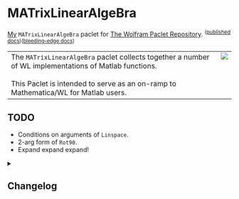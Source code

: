 # MATrixLinearAlgeBra
[My](https://resources.wolframcloud.com/publishers/resources?PublisherID=TheRealCStover) `MATrixLinearAlgeBra` paclet for [The Wolfram Paclet Repository](https://resources.wolframcloud.com/PacletRepository). <sup>([published docs]())</sup><sup>([bleeding-edge docs]())</sup>

<table>
  <tr>
    <td valign = "top">
      The <code>MATrixLinearAlgeBra</code> paclet collects together a number of WL implementations of Matlab functions.
      <br><br>
      This Paclet is intended to serve as an on-ramp to Mathematica/WL for Matlab users.
    </td>
    <td valign = "top">
      <img src = "https://github.com/stoverc/Matlab/blob/main/img/logo2.png">
    </td>
  </tr>
 </table>
 
<!--[![View notebooks](https://wolfr.am/HAAhzkRq)](https://wolfr.am/15vauXgrU)-->
 
## TODO
* Conditions on arguments of <code>Linspace</code>.
* 2-arg form of <code>Rot90</code>.
* Expand expand expand!

<details>
<summary><h2>Changelog</h2></summary>
  <details>
  <summary><h4>21 Sep 2022</h4></summary>
  <ol>
    <li>Renamed from <code>Matlab</code> to <code>MATrixLinearAlgeBra</code> per <a href = "https://resources.wolframcloud.com/publishers/resources?PublisherID=Bob">@Bob Sandheinrich</a>'s suggestion. Thanks, Bob!</li>
  </ol>
  </details>
  <details>
  <summary><h4>20 Sep 2022</h4></summary>
  <ol>
    <li>Later, made a (very sparse) main guide page.</li>
    <li>Initial commit. This version contains definitions four functions plus some skeleton documentation for each. Much more fleshing out is needed.</li>
  </ol>
  </details>
</details>
